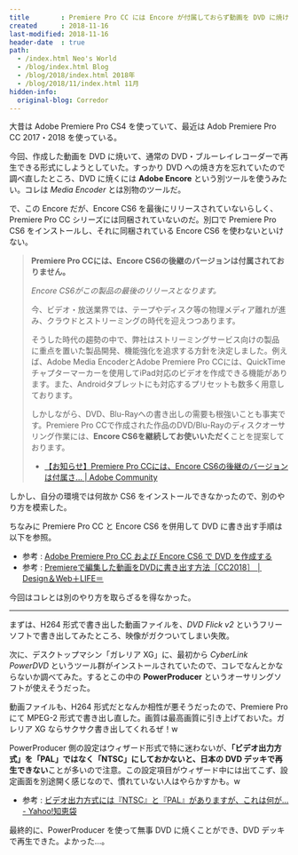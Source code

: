 ```yaml
---
title        : Premiere Pro CC には Encore が付属しておらず動画を DVD に焼けないので別の方法で DVD に焼く
created      : 2018-11-16
last-modified: 2018-11-16
header-date  : true
path:
  - /index.html Neo's World
  - /blog/index.html Blog
  - /blog/2018/index.html 2018年
  - /blog/2018/11/index.html 11月
hidden-info:
  original-blog: Corredor
---
```


大昔は Adobe Premiere Pro CS4 を使っていて、最近は Adob Premiere Pro CC 2017・2018 を使っている。

今回、作成した動画を DVD に焼いて、通常の DVD・ブルーレイレコーダーで再生できる形式にしようとしていた。すっかり DVD への焼き方を忘れていたので調べ直したところ、DVD に焼くには **Adobe Encore** という別ツールを使うみたい。コレは *Media Encoder* とは別物のツールだ。

で、この Encore だが、Encore CS6 を最後にリリースされていないらしく、Premiere Pro CC シリーズには同梱されていないのだ。別口で Premiere Pro CS6 をインストールし、それに同梱されている Encore CS6 を使わないといけない。

> **Premiere Pro CCには、Encore CS6の後継のバージョンは付属されておりません。**
> 
> *Encore CS6がこの製品の最後のリリースとなります。*
> 
> 今、ビデオ・放送業界では、テープやディスク等の物理メディア離れが進み、クラウドとストリーミングの時代を迎えつつあります。
> 
> そうした時代の趨勢の中で、弊社はストリーミングサービス向けの製品 に重点を置いた製品開発、機能強化を追求する方針を決定しました。例えば、Adobe Media EncoderとAdobe Premiere Pro CCには、QuickTimeチャプターマーカーを使用してiPad対応のビデオを作成できる機能があります。また、Androidタブレットにも対応するプリセットも数多く用意しております。
> 
> しかしながら、DVD、Blu-Rayへの書き出しの需要も根強いことも事実です。Premiere Pro CCで作成された作品のDVD/Blu-Rayのディスクオーサリング作業には、**Encore CS6を継続してお使いいただく**ことを提案しております。
> 
> - [【お知らせ】Premiere Pro CCには、Encore CS6の後継のバージョンは付属さ... | Adobe Community](https://forums.adobe.com/thread/1239763)

しかし、自分の環境では何故か CS6 をインストールできなかったので、別のやり方を模索した。

ちなみに Premiere Pro CC と Encore CS6 を併用して DVD に書き出す手順は以下を参照。

- 参考 : [Adobe Premiere Pro CC および Encore CS6 で DVD を作成する](https://helpx.adobe.com/jp/encore/kb/create-a-dvd-with-adobe-premiere-pro-cc-and-encore-cs6.html)
- 参考 : [Premiereで編集した動画をDVDに書き出す方法［CC2018］ │ Design＆Web＋LIFE＝](https://design1plus.net/premiere-encore/)

今回はコレとは別のやり方を取らざるを得なかった。

---

まずは、H264 形式で書き出した動画ファイルを、*DVD Flick v2* というフリーソフトで書き出してみたところ、映像がガクついてしまい失敗。

次に、デスクトップマシン「ガレリア XG」に、最初から *CyberLink PowerDVD* というツール群がインストールされていたので、コレでなんとかならないか調べてみた。するとこの中の **PowerProducer** というオーサリングソフトが使えそうだった。

動画ファイルも、H264 形式だとなんか相性が悪そうだったので、Premiere Pro にて MPEG-2 形式で書き出し直した。画質は最高画質に引き上げておいた。ガレリア XG ならサクサク書き出してくれるぜ！w

PowerProducer 側の設定はウィザード形式で特に迷わないが、**「ビデオ出力方式」を「PAL」ではなく「NTSC」にしておかないと、日本の DVD デッキで再生できない**ことが多いので注意。この設定項目がウィザード中には出てこず、設定画面を別途開く感じなので、慣れていない人はやらかすかも。w

- 参考 : [ビデオ出力方式には『NTSC』と『PAL』がありますが、これは何が... - Yahoo!知恵袋](https://detail.chiebukuro.yahoo.co.jp/qa/question_detail/q11132391291)

最終的に、PowerProducer を使って無事 DVD に焼くことができ、DVD デッキで再生できた。よかった…。
